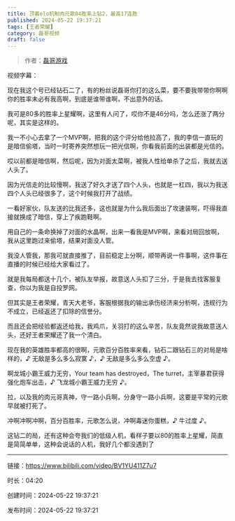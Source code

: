 ```yaml
---
title: 顶着elo机制肉元歌84胜率上钻2，最高17连胜
published: 2024-05-22 19:37:21
tags: [王者荣耀]
category: 磊哥视频
draft: false
---
```



> 作者：[磊哥游戏](https://space.bilibili.com/268941858?spm_id_from=333.788.upinfo.head.click)

视频字幕：

现在我这个号已经钻石二了，有的粉丝说磊哥你打的这么菜，要不要我带带你啊啊你的胜率未必有我高啊，到底是谁带谁啊，不出意外的话。

我可是80多的胜率上星耀啊，这里有人问了，哎你不是46分吗，怎么还涨了两分呢，其实是这样的。

我一不小心去拿了一个MVP啊，把我的这个评分给他拉高了，我的李信一直玩的是暗信偷塔，当时一时寄养突然想玩一把光信啊，你看我前面的出装都是光信的。

哎以前都是暗信啊，然后呢，因为对面太菜啊，被我人性给单杀了之后，我就去送人头了。

因为光信走的比较慢啊，我送了好久才送了四个人头，也就是一杠四，我以为我送四个人头已经很多了，这个时候我打开了战绩。

一看好家伙，队友送的比我还多，这也就是为什么我后面出了攻速装啊，吓得我直接就换成了暗信，穿上了疾跑鞋啊。

用自己的一条命换掉了对面的水晶啊，出来一看我是MVP啊，来看对局回放啊，我从这里跑过来偷塔，结果对面没人管。

我没人管我，那我可就直接推了，目前稳定上分啊，顺带再说一件事啊，这件事在直播的时候已经给大家看过了。

就是我每局都送十几个，被队友举报，故意送人头扣了三分，于是我去找客服复查，你以为我是自投罗网。

但其实是王者荣耀，青天大老爷，客服根据我的输出承伤经济来分析啊，违规行为不成立，已经返还了扣除的信誉分。

而且还会把经验都返还给我，我鸡爪，关羽打的这么辛苦，队友竟然说我故意送人头，还好王者荣耀还了我一个清白。

现在我的英雄胜率都高的很啊，元歌百分百胜率来看，钻石二跟钻石三的对局是啥样的，♪ 无敌是多么多么寂寞 ♪，♪ 无敌是多么多么空虚 ♪。

啊龙城小霸王威力无穷，Your team has destroyed，The turret，主宰暴君获得强化炮车出击，♪ 飞龙城小霸王威力无穷 ♪。

拉，以及我的肉元哥真神，守一路小兵啊，分身守一路小兵啊，这要是平常的元歌早就被打死了。

冲啊冲啊冲啊，百分百胜率，元歌怎么说，冲啊毒迷你蛋糕，♪ 牛过度 ♪。

这钻二的局，还有这种会夸我们的低级人机，看样子要以80的胜率上星耀，简直是简简单单，这种会说话的人机，我好几个都没遇到了

---


链接：https://www.bilibili.com/video/BV1YU411Z7u7



时长：04:20

创建时间：2024-05-22 19:37:21

发布时间：2024-05-22 19:37:21

